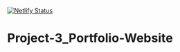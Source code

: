 [![Netlify Status](https://api.netlify.com/api/v1/badges/13566302-c5cb-4f90-afc1-7e3111b078e5/deploy-status)](https://rohithportfoliowebsite.netlify.app/)
# Project-3_Portfolio-Website
